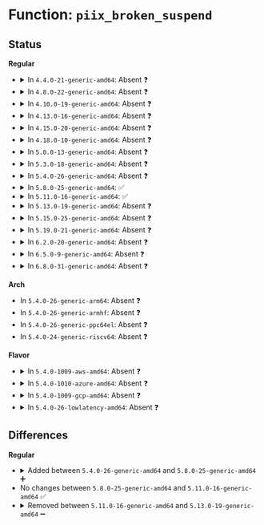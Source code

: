 # Function: <code>piix_broken_suspend</code>

## Status
<b>Regular</b>
<ul>
<li>
<details>
<summary>In <code>4.4.0-21-generic-amd64</code>: Absent ❓</summary>

```json
{
  "name": "piix_broken_suspend",
  "collision_type": "Unique Static",
  "inline_type": "Full",
  "funcs": [
    {
      "addr": 18446744071585016045,
      "name": "piix_broken_suspend",
      "external": false,
      "loc": "drivers/ata/ata_piix.c:842",
      "file": "drivers/ata/ata_piix.c",
      "inline": "not declared, inlined",
      "caller_inline": [
        "drivers/ata/ata_piix.c:piix_pci_device_suspend"
      ],
      "caller_func": []
    }
  ],
  "symbols": []
}
```
</details>
</li>
<li>
<details>
<summary>In <code>4.8.0-22-generic-amd64</code>: Absent ❓</summary>

```json
{
  "name": "piix_broken_suspend",
  "collision_type": "Unique Static",
  "inline_type": "Full",
  "funcs": [
    {
      "addr": 18446744071585383942,
      "name": "piix_broken_suspend",
      "external": false,
      "loc": "drivers/ata/ata_piix.c:842",
      "file": "drivers/ata/ata_piix.c",
      "inline": "not declared, inlined",
      "caller_inline": [
        "drivers/ata/ata_piix.c:piix_pci_device_suspend"
      ],
      "caller_func": []
    }
  ],
  "symbols": []
}
```
</details>
</li>
<li>
<details>
<summary>In <code>4.10.0-19-generic-amd64</code>: Absent ❓</summary>

```json
{
  "name": "piix_broken_suspend",
  "collision_type": "Unique Static",
  "inline_type": "Full",
  "funcs": [
    {
      "addr": 18446744071585584774,
      "name": "piix_broken_suspend",
      "external": false,
      "loc": "drivers/ata/ata_piix.c:842",
      "file": "drivers/ata/ata_piix.c",
      "inline": "not declared, inlined",
      "caller_inline": [
        "drivers/ata/ata_piix.c:piix_pci_device_suspend"
      ],
      "caller_func": []
    }
  ],
  "symbols": []
}
```
</details>
</li>
<li>
<details>
<summary>In <code>4.13.0-16-generic-amd64</code>: Absent ❓</summary>

```json
{
  "name": "piix_broken_suspend",
  "collision_type": "Unique Static",
  "inline_type": "Full",
  "funcs": [
    {
      "addr": 18446744071585668262,
      "name": "piix_broken_suspend",
      "external": false,
      "loc": "drivers/ata/ata_piix.c:842",
      "file": "drivers/ata/ata_piix.c",
      "inline": "not declared, inlined",
      "caller_inline": [
        "drivers/ata/ata_piix.c:piix_pci_device_suspend"
      ],
      "caller_func": []
    }
  ],
  "symbols": []
}
```
</details>
</li>
<li>
<details>
<summary>In <code>4.15.0-20-generic-amd64</code>: Absent ❓</summary>

```json
{
  "name": "piix_broken_suspend",
  "collision_type": "Unique Static",
  "inline_type": "Full",
  "funcs": [
    {
      "addr": 18446744071586100438,
      "name": "piix_broken_suspend",
      "external": false,
      "loc": "drivers/ata/ata_piix.c:843",
      "file": "drivers/ata/ata_piix.c",
      "inline": "not declared, inlined",
      "caller_inline": [
        "drivers/ata/ata_piix.c:piix_pci_device_suspend"
      ],
      "caller_func": []
    }
  ],
  "symbols": []
}
```
</details>
</li>
<li>
<details>
<summary>In <code>4.18.0-10-generic-amd64</code>: Absent ❓</summary>

```json
{
  "name": "piix_broken_suspend",
  "collision_type": "Unique Static",
  "inline_type": "Full",
  "funcs": [
    {
      "addr": 18446744071586348630,
      "name": "piix_broken_suspend",
      "external": false,
      "loc": "drivers/ata/ata_piix.c:843",
      "file": "drivers/ata/ata_piix.c",
      "inline": "not declared, inlined",
      "caller_inline": [
        "drivers/ata/ata_piix.c:piix_pci_device_suspend"
      ],
      "caller_func": []
    }
  ],
  "symbols": []
}
```
</details>
</li>
<li>
<details>
<summary>In <code>5.0.0-13-generic-amd64</code>: Absent ❓</summary>

```json
{
  "name": "piix_broken_suspend",
  "collision_type": "Unique Static",
  "inline_type": "Full",
  "funcs": [
    {
      "addr": 18446744071586489910,
      "name": "piix_broken_suspend",
      "external": false,
      "loc": "drivers/ata/ata_piix.c:843",
      "file": "drivers/ata/ata_piix.c",
      "inline": "not declared, inlined",
      "caller_inline": [
        "drivers/ata/ata_piix.c:piix_pci_device_suspend"
      ],
      "caller_func": []
    }
  ],
  "symbols": []
}
```
</details>
</li>
<li>
<details>
<summary>In <code>5.3.0-18-generic-amd64</code>: Absent ❓</summary>

```json
{
  "name": "piix_broken_suspend",
  "collision_type": "Unique Static",
  "inline_type": "Full",
  "funcs": [
    {
      "addr": 18446744071586735306,
      "name": "piix_broken_suspend",
      "external": false,
      "loc": "drivers/ata/ata_piix.c:826",
      "file": "drivers/ata/ata_piix.c",
      "inline": "not declared, inlined",
      "caller_inline": [
        "drivers/ata/ata_piix.c:piix_pci_device_suspend"
      ],
      "caller_func": []
    }
  ],
  "symbols": []
}
```
</details>
</li>
<li>
<details>
<summary>In <code>5.4.0-26-generic-amd64</code>: Absent ❓</summary>

```json
{
  "name": "piix_broken_suspend",
  "collision_type": "Unique Static",
  "inline_type": "Full",
  "funcs": [
    {
      "addr": 18446744071586881802,
      "name": "piix_broken_suspend",
      "external": false,
      "loc": "drivers/ata/ata_piix.c:826",
      "file": "drivers/ata/ata_piix.c",
      "inline": "not declared, inlined",
      "caller_inline": [
        "drivers/ata/ata_piix.c:piix_pci_device_suspend"
      ],
      "caller_func": []
    }
  ],
  "symbols": []
}
```
</details>
</li>
<li>
<details>
<summary>In <code>5.8.0-25-generic-amd64</code>: ✅</summary>

```c
int piix_broken_suspend()
```

```json
{
  "name": "piix_broken_suspend",
  "collision_type": "Unique Static",
  "inline_type": "No",
  "funcs": [
    {
      "addr": 18446744071587692064,
      "name": "piix_broken_suspend",
      "external": false,
      "loc": "drivers/ata/ata_piix.c:826",
      "file": "drivers/ata/ata_piix.c",
      "inline": "seen, unknown",
      "caller_inline": [],
      "caller_func": [
        "drivers/ata/ata_piix.c:piix_pci_device_suspend"
      ]
    }
  ],
  "symbols": [
    {
      "addr": 18446744071587692064,
      "name": "piix_broken_suspend",
      "section": ".text",
      "bind": "STB_LOCAL",
      "size": 201
    }
  ]
}
```
</details>
</li>
<li>
<details>
<summary>In <code>5.11.0-16-generic-amd64</code>: ✅</summary>

```c
int piix_broken_suspend()
```

```json
{
  "name": "piix_broken_suspend",
  "collision_type": "Unique Static",
  "inline_type": "No",
  "funcs": [
    {
      "addr": 18446744071587752688,
      "name": "piix_broken_suspend",
      "external": false,
      "loc": "drivers/ata/ata_piix.c:826",
      "file": "drivers/ata/ata_piix.c",
      "inline": "seen, unknown",
      "caller_inline": [],
      "caller_func": [
        "drivers/ata/ata_piix.c:piix_pci_device_suspend"
      ]
    }
  ],
  "symbols": [
    {
      "addr": 18446744071587752688,
      "name": "piix_broken_suspend",
      "section": ".text",
      "bind": "STB_LOCAL",
      "size": 201
    }
  ]
}
```
</details>
</li>
<li>
<details>
<summary>In <code>5.13.0-19-generic-amd64</code>: Absent ❓</summary>

```json
{
  "name": "piix_broken_suspend",
  "collision_type": "Unique Static",
  "inline_type": "Full",
  "funcs": [
    {
      "addr": 18446744071587632042,
      "name": "piix_broken_suspend",
      "external": false,
      "loc": "drivers/ata/ata_piix.c:826",
      "file": "drivers/ata/ata_piix.c",
      "inline": "not declared, inlined",
      "caller_inline": [
        "drivers/ata/ata_piix.c:piix_pci_device_suspend"
      ],
      "caller_func": []
    }
  ],
  "symbols": []
}
```
</details>
</li>
<li>
<details>
<summary>In <code>5.15.0-25-generic-amd64</code>: Absent ❓</summary>

```json
{
  "name": "piix_broken_suspend",
  "collision_type": "Unique Static",
  "inline_type": "Full",
  "funcs": [
    {
      "addr": 18446744071588217290,
      "name": "piix_broken_suspend",
      "external": false,
      "loc": "drivers/ata/ata_piix.c:826",
      "file": "drivers/ata/ata_piix.c",
      "inline": "not declared, inlined",
      "caller_inline": [
        "drivers/ata/ata_piix.c:piix_pci_device_suspend"
      ],
      "caller_func": []
    }
  ],
  "symbols": []
}
```
</details>
</li>
<li>
<details>
<summary>In <code>5.19.0-21-generic-amd64</code>: Absent ❓</summary>

```json
{
  "name": "piix_broken_suspend",
  "collision_type": "Unique Static",
  "inline_type": "Full",
  "funcs": [
    {
      "addr": 18446744071589602370,
      "name": "piix_broken_suspend",
      "external": false,
      "loc": "drivers/ata/ata_piix.c:832",
      "file": "drivers/ata/ata_piix.c",
      "inline": "not declared, inlined",
      "caller_inline": [
        "drivers/ata/ata_piix.c:piix_pci_device_suspend"
      ],
      "caller_func": []
    }
  ],
  "symbols": []
}
```
</details>
</li>
<li>
<details>
<summary>In <code>6.2.0-20-generic-amd64</code>: Absent ❓</summary>

```json
{
  "name": "piix_broken_suspend",
  "collision_type": "Unique Static",
  "inline_type": "Full",
  "funcs": [
    {
      "addr": 18446744071591200882,
      "name": "piix_broken_suspend",
      "external": false,
      "loc": "drivers/ata/ata_piix.c:832",
      "file": "drivers/ata/ata_piix.c",
      "inline": "not declared, inlined",
      "caller_inline": [
        "drivers/ata/ata_piix.c:piix_pci_device_suspend"
      ],
      "caller_func": []
    }
  ],
  "symbols": []
}
```
</details>
</li>
<li>
<details>
<summary>In <code>6.5.0-9-generic-amd64</code>: Absent ❓</summary>

```json
{
  "name": "piix_broken_suspend",
  "collision_type": "Unique Static",
  "inline_type": "Full",
  "funcs": [
    {
      "addr": 18446744071591560194,
      "name": "piix_broken_suspend",
      "external": false,
      "loc": "drivers/ata/ata_piix.c:832",
      "file": "drivers/ata/ata_piix.c",
      "inline": "not declared, inlined",
      "caller_inline": [
        "drivers/ata/ata_piix.c:piix_pci_device_suspend"
      ],
      "caller_func": []
    }
  ],
  "symbols": []
}
```
</details>
</li>
<li>
<details>
<summary>In <code>6.8.0-31-generic-amd64</code>: Absent ❓</summary>

```json
{
  "name": "piix_broken_suspend",
  "collision_type": "Unique Static",
  "inline_type": "Full",
  "funcs": [
    {
      "addr": 18446744071591908802,
      "name": "piix_broken_suspend",
      "external": false,
      "loc": "drivers/ata/ata_piix.c:832",
      "file": "drivers/ata/ata_piix.c",
      "inline": "not declared, inlined",
      "caller_inline": [
        "drivers/ata/ata_piix.c:piix_pci_device_suspend"
      ],
      "caller_func": []
    }
  ],
  "symbols": []
}
```
</details>
</li>
</ul>
<b>Arch</b>
<ul>
<li>
In <code>5.4.0-26-generic-arm64</code>: Absent ❓
</li>
<li>
In <code>5.4.0-26-generic-armhf</code>: Absent ❓
</li>
<li>
In <code>5.4.0-26-generic-ppc64el</code>: Absent ❓
</li>
<li>
In <code>5.4.0-24-generic-riscv64</code>: Absent ❓
</li>
</ul>
<b>Flavor</b>
<ul>
<li>
<details>
<summary>In <code>5.4.0-1009-aws-amd64</code>: Absent ❓</summary>

```json
{
  "name": "piix_broken_suspend",
  "collision_type": "Unique Static",
  "inline_type": "Full",
  "funcs": [
    {
      "addr": 18446744071586638890,
      "name": "piix_broken_suspend",
      "external": false,
      "loc": "drivers/ata/ata_piix.c:826",
      "file": "drivers/ata/ata_piix.c",
      "inline": "not declared, inlined",
      "caller_inline": [
        "drivers/ata/ata_piix.c:piix_pci_device_suspend"
      ],
      "caller_func": []
    }
  ],
  "symbols": []
}
```
</details>
</li>
<li>
<details>
<summary>In <code>5.4.0-1010-azure-amd64</code>: Absent ❓</summary>

```json
{
  "name": "piix_broken_suspend",
  "collision_type": "Unique Static",
  "inline_type": "Full",
  "funcs": [
    {
      "addr": 18446744071586507386,
      "name": "piix_broken_suspend",
      "external": false,
      "loc": "drivers/ata/ata_piix.c:826",
      "file": "drivers/ata/ata_piix.c",
      "inline": "not declared, inlined",
      "caller_inline": [
        "drivers/ata/ata_piix.c:piix_pci_device_suspend"
      ],
      "caller_func": []
    }
  ],
  "symbols": []
}
```
</details>
</li>
<li>
<details>
<summary>In <code>5.4.0-1009-gcp-amd64</code>: Absent ❓</summary>

```json
{
  "name": "piix_broken_suspend",
  "collision_type": "Unique Static",
  "inline_type": "Full",
  "funcs": [
    {
      "addr": 18446744071586836362,
      "name": "piix_broken_suspend",
      "external": false,
      "loc": "drivers/ata/ata_piix.c:826",
      "file": "drivers/ata/ata_piix.c",
      "inline": "not declared, inlined",
      "caller_inline": [
        "drivers/ata/ata_piix.c:piix_pci_device_suspend"
      ],
      "caller_func": []
    }
  ],
  "symbols": []
}
```
</details>
</li>
<li>
<details>
<summary>In <code>5.4.0-26-lowlatency-amd64</code>: Absent ❓</summary>

```json
{
  "name": "piix_broken_suspend",
  "collision_type": "Unique Static",
  "inline_type": "Full",
  "funcs": [
    {
      "addr": 18446744071586942474,
      "name": "piix_broken_suspend",
      "external": false,
      "loc": "drivers/ata/ata_piix.c:826",
      "file": "drivers/ata/ata_piix.c",
      "inline": "not declared, inlined",
      "caller_inline": [
        "drivers/ata/ata_piix.c:piix_pci_device_suspend"
      ],
      "caller_func": []
    }
  ],
  "symbols": []
}
```
</details>
</li>
</ul>

## Differences
<b>Regular</b>
<ul>
<li>
<details>
<summary>Added between <code>5.4.0-26-generic-amd64</code> and <code>5.8.0-25-generic-amd64</code> ➕</summary>

```c
int piix_broken_suspend()
```
</details>
</li>
<li>
No changes between <code>5.8.0-25-generic-amd64</code> and <code>5.11.0-16-generic-amd64</code> ✅
</li>
<li>
<details>
<summary>Removed between <code>5.11.0-16-generic-amd64</code> and <code>5.13.0-19-generic-amd64</code> ➖</summary>

```c
int piix_broken_suspend()
```
</details>
</li>
</ul>

